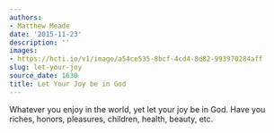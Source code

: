 ```yaml
---
authors:
- Matthew Meade
date: '2015-11-23'
description: ''
images:
- https://hcti.io/v1/image/a54ce535-8bcf-4cd4-8d82-993970284aff
slug: let-your-joy
source_date: 1630
title: Let Your Joy be in God
---
```


Whatever you enjoy in the world, yet let your joy be in God. Have you riches, honors, pleasures, children, health, beauty, etc.
